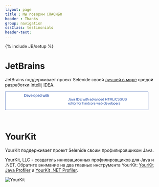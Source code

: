 ```yaml
---
layout: page
title : Мы говорим СПАСИБО
header : Thanks
group: navigation
cssClass: testimonials
header-text:
---
```

{% include JB/setup %}

# JetBrains

JetBrains поддерживает проект Selenide своей [лучшей в мире](http://habrahabr.ru/post/112749/) средой разработки [Intellij IDEA](http://www.jetbrains.com/idea/).

<a href="http://www.jetbrains.com/idea/features/javascript.html" style="display:block; background:#fff url(http://www.jetbrains.com/idea/opensource/img/all/banners/idea468x60_white.gif) no-repeat 0 7px; border:solid 1px #0d3a9e; margin:0;padding:0;text-decoration:none;text-indent:0;letter-spacing:-0.001em; width:466px; height:58px" alt="Java IDE with advanced HTML/CSS/JS editor for hardcore web-developers" title="Java IDE with advanced HTML/CSS/JS editor for hardcore web-developers"><span style="margin: 5px 0 0 61px;padding: 0;float: left;font-size: 12px;cursor:pointer;  background-image:none;border:0;color: #0d3a9e; font-family: trebuchet ms,arial,sans-serif;font-weight: normal;text-align:left;">Developed with</span><span style="margin:0 0 0 205px;padding:18px 0 2px 0; line-height:13px;font-size:11px;cursor:pointer;  background-image:none;border:0;display:block; width:255px; color:#0d3a9e; font-family: trebuchet ms,arial,sans-serif;font-weight: normal;text-align:left;">Java IDE with advanced HTML/CSS/JS<br/>editor for hardcore web-developers</span></a>

<br/>

# YourKit

YourKit поддерживает проект Selenide своим профилировщиком Java.

YourKit, LLC - создатель инновационных профилировщиков для Java и .NET. Обратите внимание на два главных инструмента YourKit:
[YourKit Java Profiler](http://www.yourkit.com/java/profiler/index.jsp) и [YourKit .NET Profiler](http://www.yourkit.com/.net/profiler/index.jsp)</a>.

![YourKit]({{BASE_PATH}}/images/yourkit.png)
